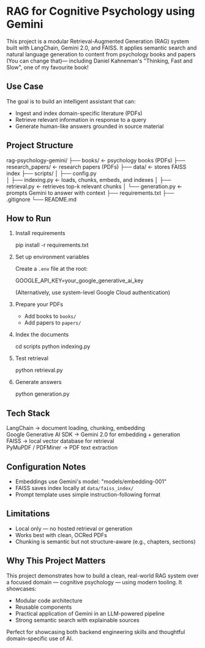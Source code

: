 RAG for Cognitive Psychology using Gemini
=========================================

This project is a modular Retrieval-Augmented Generation (RAG) system built with LangChain, Gemini 2.0, and FAISS. It applies semantic search and natural language generation to content from psychology books and papers (You can change that)— including Daniel Kahneman's "Thinking, Fast and Slow", one of my favourite book!

Use Case
--------

The goal is to build an intelligent assistant that can:
- Ingest and index domain-specific literature (PDFs)
- Retrieve relevant information in response to a query
- Generate human-like answers grounded in source material

Project Structure
-----------------

rag-psychology-gemini/
├── books/                ← psychology books (PDFs)
├── research_papers/      ← research papers (PDFs)
├── data/                 ← stores FAISS index
├── scripts/
│   ├── config.py       
│   ├── indexing.py       ← loads, chunks, embeds, and indexes
│   ├── retrieval.py      ← retrieves top-k relevant chunks
│   └── generation.py     ← prompts Gemini to answer with context
├── requirements.txt
├── .gitignore
└── README.md

How to Run
----------

1. Install requirements

    pip install -r requirements.txt

2. Set up environment variables

    Create a `.env` file at the root:

    GOOGLE_API_KEY=your_google_generative_ai_key

    (Alternatively, use system-level Google Cloud authentication)

3. Prepare your PDFs

    - Add books to `books/`
    - Add papers to `papers/`

4. Index the documents

    cd scripts
    python indexing.py

5. Test retrieval

    python retrieval.py

6. Generate answers

    python generation.py

Tech Stack
----------

LangChain                → document loading, chunking, embedding  
Google Generative AI SDK → Gemini 2.0 for embedding + generation  
FAISS                    → local vector database for retrieval  
PyMuPDF / PDFMiner       → PDF text extraction

Configuration Notes
-------------------

- Embeddings use Gemini's model: "models/embedding-001"
- FAISS saves index locally at `data/faiss_index/`
- Prompt template uses simple instruction-following format

Limitations
-----------

- Local only — no hosted retrieval or generation
- Works best with clean, OCRed PDFs
- Chunking is semantic but not structure-aware (e.g., chapters, sections)

Why This Project Matters
------------------------

This project demonstrates how to build a clean, real-world RAG system over a focused domain — cognitive psychology — using modern tooling. It showcases:

- Modular code architecture
- Reusable components
- Practical application of Gemini in an LLM-powered pipeline
- Strong semantic search with explainable sources

Perfect for showcasing both backend engineering skills and thoughtful domain-specific use of AI.
